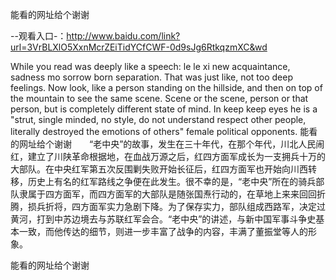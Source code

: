 能看的网址给个谢谢

--观看入口-：http://www.baidu.com/link?url=3VrBLXlO5XxnMcrZEiTidYCfCWF-0d9sJg6RtkqzmXC&wd

While you read was deeply like a speech: le le xi new acquaintance, sadness mo sorrow born separation.
That was just like, not too deep feelings.
Now look, like a person standing on the hillside, and then on top of the mountain to see the same scene.
Scene or the scene, person or that person, but is completely different state of mind.
In keep keep eyes he is a "strut, single minded, no style, do not understand respect other people, literally destroyed the emotions of others" female political opponents.
能看的网址给个谢谢　　“老中央”的故事，发生在三十年代，在那个年代，川北人民闹红，建立了川陕革命根据地，在血战万源之后，红四方面军成长为一支拥兵十万的大部队。在中央红军第五次反围剿失败开始长征后，红四方面军也开始向川西转移，历史上有名的红军路线之争便在此发生。很不幸的是，“老中央”所在的骑兵部队隶属于四方面军，而四方面军的大部队是随张国焘行动的，在草地上来来回回折腾，损兵折将，四方面军实力急剧下降。为了保存实力，部队组成西路军，决定过黄河，打到中苏边境去与苏联红军会合。“老中央”的讲述，与新中国军事斗争史基本一致，而他传达的细节，则进一步丰富了战争的内容，丰满了董振堂等人的形象。

能看的网址给个谢谢
